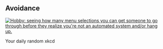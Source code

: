 ## Avoidance
[![Hobby: seeing how many menu selections you can get someone to go through before they realize you're not an automated system and/or hang up.](https://imgs.xkcd.com/comics/avoidance.png)](https://xkcd.com/615/ "Hobby: seeing how many menu selections you can get someone to go through before they realize you're not an automated system and/or hang up.")

Your daily random xkcd
